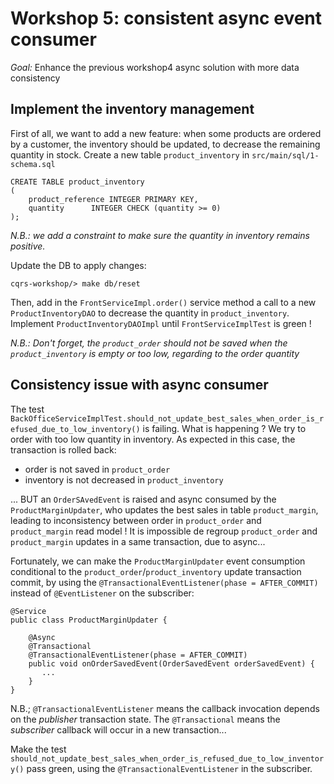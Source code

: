 # Workshop 5: consistent async event consumer

_Goal:_ 
Enhance the previous workshop4 async solution with more data consistency

## Implement the inventory management

First of all, we want to add a new feature: when some products are ordered by a customer, the inventory should be updated, to decrease the remaining quantity in stock.
Create a new table `product_inventory` in `src/main/sql/1-schema.sql`
```
CREATE TABLE product_inventory
(
    product_reference INTEGER PRIMARY KEY,
    quantity      INTEGER CHECK (quantity >= 0)
);
```
*N.B.: we add a constraint to make sure the quantity in inventory remains positive.*

Update the DB to apply changes:
```
cqrs-workshop/> make db/reset
```

Then, add in the `FrontServiceImpl.order()` service method a call to a new `ProductInventoryDAO` to decrease the quantity in `product_inventory`. 
Implement `ProductInventoryDAOImpl` until `FrontServiceImplTest` is green ! 

*N.B.: Don't forget, the `product_order` should not be saved when the `product_inventory` is empty or too low, regarding to the order quantity*


## Consistency issue with async consumer

The test `BackOfficeServiceImplTest.should_not_update_best_sales_when_order_is_refused_due_to_low_inventory()` is failing. What is happening ?
We try to order with too low quantity in inventory. As expected in this case, the transaction is rolled back:
* order is not saved in `product_order`
* inventory is not decreased in `product_inventory`

... BUT an `OrderSAvedEvent` is raised and async consumed by the `ProductMarginUpdater`, who updates the best sales in table `product_margin`, leading to inconsistency between order in `product_order` and `product_margin` read model !
It is impossible de regroup `product_order` and `product_margin` updates in a same transaction, due to async... 

Fortunately, we can make the `ProductMarginUpdater` event consumption conditional to the `product_order`/`product_inventory` update transaction commit, by using the `@TransactionalEventListener(phase = AFTER_COMMIT)` instead of `@EventListener` on the subscriber:
````
@Service
public class ProductMarginUpdater {
 
    @Async
    @Transactional
    @TransactionalEventListener(phase = AFTER_COMMIT)
    public void onOrderSavedEvent(OrderSavedEvent orderSavedEvent) {
       ...
    }
}
````
N.B.; `@TransactionalEventListener` means the callback invocation depends on the *publisher* transaction state. The `@Transactional` means the *subscriber* callback will occur in a new transaction...

Make the test `should_not_update_best_sales_when_order_is_refused_due_to_low_inventory()` pass green, using the `@TransactionalEventListener` in the subscriber.
